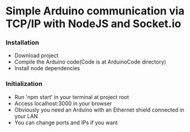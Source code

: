 # Simple Arduino communication via TCP/IP with NodeJS and Socket.io

### Installation
  - Download project
  - Compile the Arduino code(Code is at ArduinoCode directory)
  - Install node dependencies
  
### Initialization
  - Run 'npm start' in your terminal at project root
  - Access localhost:3000 in your browser
  - Obviously you need an Arduino with an Ethernet shield connected in your LAN
  - You can change ports and IPs if you want